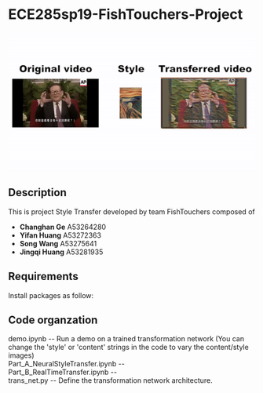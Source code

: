 # ECE285sp19-FishTouchers-Project

![](frog_scream.gif)

## Description
This is project Style Transfer developed by team FishTouchers composed of
<ul>
  <li><strong>Changhan Ge</strong>  A53264280</li>
  <li><strong>Yifan Huang</strong>  A53272363</li>
  <li><strong>Song Wang</strong>  A53275641</li>
  <li><strong>Jingqi Huang</strong>  A53281935</li>
</ul>

## Requirements
Install packages as follow:

## Code organzation
demo.ipynb                        --  Run a demo on a trained transformation network (You can change the 'style' or 'content' strings in the code to vary the content/style images) <br />
Part_A_NeuralStyleTransfer.ipynb  --    <br />
Part_B_RealTimeTransfer.ipynb     --    <br />
trans_net.py                      --  Define the transformation network architecture. <br />

